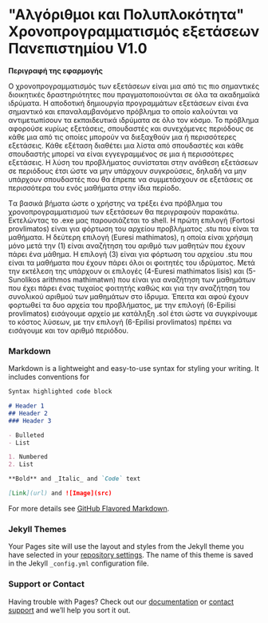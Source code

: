 # "Αλγόριθμοι και Πολυπλοκότητα" Χρονοπρογραμματισμός εξετάσεων Πανεπιστημίου V1.0

**Περιγραφή της εφαρμογής**

Ο χρονοπρογραμματισμός των εξετάσεων είναι μια από τις πιο σημαντικές διοικητικές δραστηριότητες που πραγματοποιούνται σε όλα τα ακαδημαϊκά ιδρύματα. Η αποδοτική δημιουργία προγραμμάτων εξετάσεων είναι ένα σημαντικό και επαναλαμβανόμενο πρόβλημα το οποίο καλούνται να αντιμετωπίσουν τα εκπαιδευτικά ιδρύματα σε όλο τον κόσμο. 
Το πρόβλημα αφορούσε κυρίως εξετάσεις, σπουδαστές και συνεχόμενες περιόδους σε κάθε μια από τις οποίες μπορούν να διεξαχθούν μια ή περισσότερες εξετάσεις. Κάθε εξέταση διαθέτει μια λίστα από σπουδαστές και κάθε σπουδαστής μπορεί να είναι εγγεγραμμένος σε μια ή περισσότερες εξετάσεις. Η λύση του προβλήματος συνίσταται στην ανάθεση εξετάσεων σε περιόδους έτσι ώστε να μην υπάρχουν συγκρούσεις, δηλαδή να μην υπάρχουν σπουδαστές που θα έπρεπε να συμμετάσχουν σε εξετάσεις σε περισσότερα του ενός μαθήματα στην ίδια περίοδο. 


Tα βασικά βήματα ώστε ο χρήστης να τρέξει ένα πρόβλημα του χρονοπρογραμματισμού των εξετάσεων θα περιγραφούν παρακάτω. Εκτελώντας το .exe μας παρουσιάζεται το shell. Η πρώτη επιλογή (Fortosi provlimatos) είναι για φόρτωση του αρχείου προβλήματος .stu που είναι τα μαθήματα. Η δεύτερη επιλογή (Euresi mathimatos), η οποία είναι χρήσιμη μόνο μετά την (1) είναι αναζήτηση του αριθμό των μαθητών που έχουν πάρει ένα μάθημα. Η επιλογή (3) είναι για φόρτωση του αρχείου .stu που είναι τα μαθήματα που έχουν πάρει όλοι οι φοιτητές του ιδρύματος. Μετά την εκτέλεση της υπάρχουν οι επιλογές (4-Euresi mathimatos lisis) και (5- Sunolikos arithmos mathimatwn) που είναι για αναζήτηση των μαθημάτων που έχει πάρει ένας τυχαίος φοιτητής καθώς και για την αναζήτηση του συνολικού αριθμού των μαθημάτων στο ίδρυμα. Έπειτα και αφού έχουν φορτωθεί τα δυο αρχεία του προβλήματος, με την επιλογή (6-Epilisi provlimatos) εισάγουμε αρχείο με κατάληξη .sol έτσι ώστε να συγκρίνουμε το κόστος λύσεων, με την επιλογή (6-Epilisi provlimatos) πρέπει να εισάγουμε και τον αριθμό περιόδου.


### Markdown

Markdown is a lightweight and easy-to-use syntax for styling your writing. It includes conventions for

```markdown
Syntax highlighted code block

# Header 1
## Header 2
### Header 3

- Bulleted
- List

1. Numbered
2. List

**Bold** and _Italic_ and `Code` text

[Link](url) and ![Image](src)
```

For more details see [GitHub Flavored Markdown](https://guides.github.com/features/mastering-markdown/).

### Jekyll Themes

Your Pages site will use the layout and styles from the Jekyll theme you have selected in your [repository settings](https://github.com/ioannispanges/xronoprogrammatismos/settings). The name of this theme is saved in the Jekyll `_config.yml` configuration file.

### Support or Contact

Having trouble with Pages? Check out our [documentation](https://docs.github.com/categories/github-pages-basics/) or [contact support](https://support.github.com/contact) and we’ll help you sort it out.
